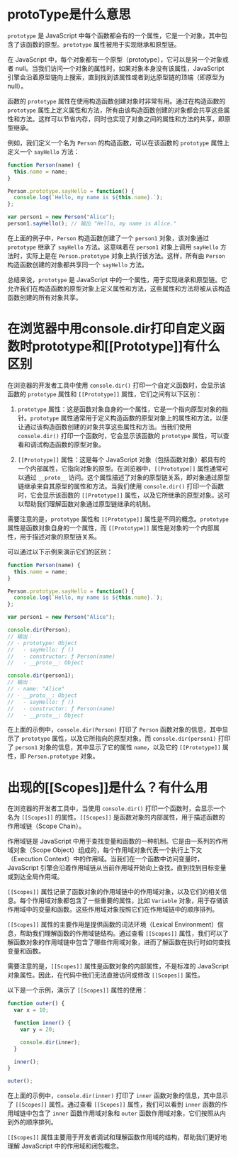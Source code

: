 # protoType是什么意思

`prototype` 是 JavaScript 中每个函数都会有的一个属性，它是一个对象，其中包含了该函数的原型。`prototype` 属性被用于实现继承和原型链。

在 JavaScript 中，每个对象都有一个原型（prototype），它可以是另一个对象或者 null。当我们访问一个对象的属性时，如果对象本身没有该属性，JavaScript 引擎会沿着原型链向上搜索，直到找到该属性或者到达原型链的顶端（即原型为 null）。

函数的 `prototype` 属性在使用构造函数创建对象时非常有用。通过在构造函数的 `prototype` 属性上定义属性和方法，所有由该构造函数创建的对象都会共享这些属性和方法。这样可以节省内存，同时也实现了对象之间的属性和方法的共享，即原型继承。

例如，我们定义一个名为 `Person` 的构造函数，可以在该函数的 `prototype` 属性上定义一个 `sayHello` 方法：

```javascript
function Person(name) {
  this.name = name;
}

Person.prototype.sayHello = function() {
  console.log(`Hello, my name is ${this.name}.`);
};

var person1 = new Person("Alice");
person1.sayHello(); // 输出 "Hello, my name is Alice."
```

在上面的例子中，`Person` 构造函数创建了一个 `person1` 对象，该对象通过 `prototype` 继承了 `sayHello` 方法。这意味着在 `person1` 对象上调用 `sayHello` 方法时，实际上是在 `Person.prototype` 对象上执行该方法。这样，所有由 `Person` 构造函数创建的对象都共享同一个 `sayHello` 方法。

总结来说，`prototype` 是 JavaScript 中的一个属性，用于实现继承和原型链。它允许我们在构造函数的原型对象上定义属性和方法，这些属性和方法将被从该构造函数创建的所有对象共享。

# 在浏览器中用console.dir打印自定义函数时prototype和[[Prototype]]有什么区别

在浏览器的开发者工具中使用 `console.dir()` 打印一个自定义函数时，会显示该函数的 `prototype` 属性和 `[[Prototype]]` 属性，它们之间有以下区别：

1. `prototype` 属性：这是函数对象自身的一个属性，它是一个指向原型对象的指针。`prototype` 属性通常用于定义构造函数的原型对象上的属性和方法，以便让通过该构造函数创建的对象共享这些属性和方法。当我们使用 `console.dir()` 打印一个函数时，它会显示该函数的 `prototype` 属性，可以查看和调试构造函数的原型对象。

2. `[[Prototype]]` 属性：这是每个 JavaScript 对象（包括函数对象）都具有的一个内部属性，它指向对象的原型。在浏览器中，`[[Prototype]]` 属性通常可以通过 `__proto__` 访问。这个属性描述了对象的原型链关系，即对象通过原型链继承来自其原型的属性和方法。当我们使用 `console.dir()` 打印一个函数时，它会显示该函数的 `[[Prototype]]` 属性，以及它所继承的原型对象。这可以帮助我们理解函数对象通过原型链继承的机制。

需要注意的是，`prototype` 属性和 `[[Prototype]]` 属性是不同的概念。`prototype` 属性是函数对象自身的一个属性，而 `[[Prototype]]` 属性是对象的一个内部属性，用于描述对象的原型链关系。

可以通过以下示例来演示它们的区别：

```javascript
function Person(name) {
  this.name = name;
}

Person.prototype.sayHello = function() {
  console.log(`Hello, my name is ${this.name}.`);
};

var person1 = new Person("Alice");

console.dir(Person);
// 输出：
// - prototype: Object
//   - sayHello: ƒ ()
//   - constructor: ƒ Person(name)
//   - __proto__: Object

console.dir(person1);
// 输出：
// - name: "Alice"
// - __proto__: Object
//   - sayHello: ƒ ()
//   - constructor: ƒ Person(name)
//   - __proto__: Object
```

在上面的示例中，`console.dir(Person)` 打印了 `Person` 函数对象的信息，其中显示了 `prototype` 属性，以及它所指向的原型对象。而 `console.dir(person1)` 打印了 `person1` 对象的信息，其中显示了它的属性 `name`，以及它的 `[[Prototype]]` 属性，即 `Person.prototype` 对象。


# 出现的[[Scopes]]是什么？有什么用

在浏览器的开发者工具中，当使用 `console.dir()` 打印一个函数时，会显示一个名为 `[[Scopes]]` 的属性。`[[Scopes]]` 是函数对象的内部属性，用于描述函数的作用域链（Scope Chain）。

作用域链是 JavaScript 中用于查找变量和函数的一种机制。它是由一系列的作用域对象（Scope Object）组成的，每个作用域对象代表一个执行上下文（Execution Context）中的作用域。当我们在一个函数中访问变量时，JavaScript 引擎会沿着作用域链从当前作用域开始向上查找，直到找到目标变量或到达全局作用域。

`[[Scopes]]` 属性记录了函数对象的作用域链中的作用域对象，以及它们的相关信息。每个作用域对象都包含了一些重要的属性，比如 `Variable` 对象，用于存储该作用域中的变量和函数。这些作用域对象按照它们在作用域链中的顺序排列。

`[[Scopes]]` 属性的主要作用是提供函数的词法环境（Lexical Environment）信息，帮助我们理解函数的作用域链结构。通过查看 `[[Scopes]]` 属性，我们可以了解函数对象的作用域链中包含了哪些作用域对象，进而了解函数在执行时如何查找变量和函数。

需要注意的是，`[[Scopes]]` 属性是函数对象的内部属性，不是标准的 JavaScript 对象属性。因此，在代码中我们无法直接访问或修改 `[[Scopes]]` 属性。

以下是一个示例，演示了 `[[Scopes]]` 属性的使用：

```javascript
function outer() {
  var x = 10;

  function inner() {
    var y = 20;

    console.dir(inner);
  }

  inner();
}

outer();
```

在上面的示例中，`console.dir(inner)` 打印了 `inner` 函数对象的信息，其中显示了 `[[Scopes]]` 属性。通过查看 `[[Scopes]]` 属性，我们可以看到 `inner` 函数的作用域链中包含了 `inner` 函数作用域对象和 `outer` 函数作用域对象，它们按照从内到外的顺序排列。

`[[Scopes]]` 属性主要用于开发者调试和理解函数作用域的结构，帮助我们更好地理解 JavaScript 中的作用域和闭包概念。